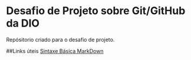 # Desafio de Projeto sobre Git/GitHub da DIO
Repósitorio criado para o desafio de projeto.

##Links úteis
[Sintaxe  Básica MarkDown](https://www.markdownguide.org/getting-started/)
